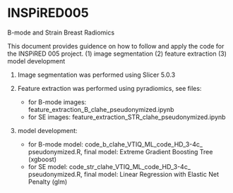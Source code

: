 # INSPiRED005
B-mode and Strain Breast Radiomics 

This document provides guidence on how to follow and apply the code for the INSPiRED 005 project. 
(1) image segmentation 
(2) feature extraction 
(3) model development 

1) Image segmentation was performed using Slicer 5.0.3
2) Feature extraction was performed using pyradiomics, see files:
     - for B-mode images: feature_extraction_B_clahe_pseudonymized.ipynb
     - for SE images: feature_extraction_STR_clahe_pseudonymized.ipynb

3) model development:
    - for B-mode model: code_b_clahe_VTIQ_ML_code_HD_3-4c_ pseudonymized.R, final model: Extreme Gradient Boosting Tree (xgboost)
   - for SE model: code_str_clahe_VTIQ_ML_code_HD_3-4c_ pseudonymized.R, final model: Linear Regression with Elastic Net Penalty (glm)
